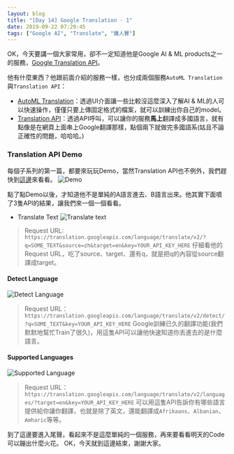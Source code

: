```yaml
---
layout: blog
title: "[Day 14] Google Translation - 1"
date: 2019-09-22 07:29:45
tags: ["Google AI", "Translate", "鐵人賽"]
---
```

OK，今天要講一個大家常用，卻不一定知道他是Google AI & ML products之一的服務，[Google Translation API](https://cloud.google.com/translate/)。

他有什麼東西？他跟前面介紹的服務一樣，也分成兩個服務`AutoML Translation`與`Translation API`：
- [AutoML Translation](https://cloud.google.com/translate/automl/docs/beginners-guide)：透過UI介面讓一些比較沒這麼深入了解AI & ML的人可以快速操作，僅僅只要上傳固定格式的檔案，就可以訓練出你自己的model。
- [Translation API](https://cloud.google.com/translate/docs/)：透過API呼叫，可以讓你的服務**馬上**翻譯成多國語言，就有點像是在網頁上面串上Google翻譯那樣，點個兩下就做完多國語系(姑且不論正確性的問題，哈哈哈。)
<!-- more -->

### Translation API Demo
每個子系列的第一篇，都要來玩玩Demo，當然Translation API也不例外，我們趕快到[這邊](https://cloud.google.com/translate/#translation-api-demo)來看看。
![Demo](Demo.jpg)

點了點Demo以後，才知道他不是單純的A語言進去、B語言出來。他其實下面噴了3隻API的結果，讓我們來一個一個看看。
- Translate Text
![Translate text](Translate-text.jpg)
> Request URL: `https://translation.googleapis.com/language/translate/v2/?q=SOME_TEXT&source=zh&target=en&key=YOUR_API_KEY_HERE`
仔細看他的Request URL，吃了source、target、還有q，就是把q的內容從source翻譯成target。

#### Detect Language
![Detect Language](Detect-Language.jpg)
> Request URL：`https://translation.googleapis.com/language/translate/v2/detect/?q=SOME_TEXT&key=YOUR_API_KEY_HERE`
Google訓練已久的翻譯功能(我們默默地幫忙Train了很久)，用這隻API可以讓他快速知道你丟進去的是什麼語言。

#### Supported Languages
![Supported Language](Support-Language.jpg)
> Request URL：`https://translation.googleapis.com/language/translate/v2/languages/?target=en&key=YOUR_API_KEY_HERE`
可以用這隻API告訴你有哪些語言提供給你讓你翻譯，也就是除了英文，還能翻譯成`Afrikaans`、`Albanian`、`Amharic`等等。

到了這邊要進入尾聲，看起來不是這麼單純的一個服務，再來要看看明天的Code可以蹦出什麼火花。
OK，今天就到這邊結束，謝謝大家。
